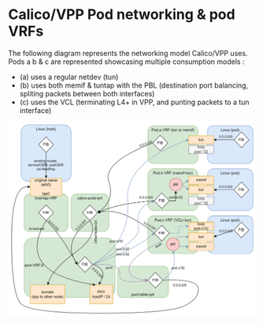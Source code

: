 # Calico/VPP Pod networking & pod VRFs

The following diagram represents the networking model Calico/VPP uses.
Pods a b & c are represented showcasing multiple consumption models :

- (a) uses a regular netdev (tun)
- (b) uses both memif & tuntap with the PBL (destination port
balancing, spliting packets between both interfaces)
- (c) uses the VCL (terminating L4+ in VPP, and punting packets
to a tun interface)

![Calico/VPP networking model](_static/calico_vpp_vrf_layout.drawio.png)
